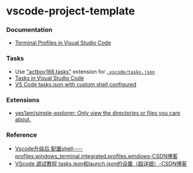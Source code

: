 vscode-project-template
=======================
### Documentation
- [Terminal Profiles in Visual Studio Code](https://code.visualstudio.com/docs/terminal/profiles)

### Tasks
- Use ["actboy168.tasks"](https://marketplace.visualstudio.com/items?itemName=actboy168.tasks) extension for [`.vscode/tasks.json`](.vscode/tasks.json)
- [Tasks in Visual Studio Code](https://code.visualstudio.com/docs/editor/tasks#_custom-tasks)
- [VS Code tasks.json with custom shell configured](https://gist.github.com/solnic/1dbbbb89515d35b291e6f1b72dbcfa2c)

### Extensions
- [yes1am/simple-explorer: Only view the directories or files you care about.](https://github.com/yes1am/simple-explorer)

### Reference
- [Vscode升级后 配置shell----profiles.windows_terminal.integrated.profiles.windows-CSDN博客](https://blog.csdn.net/qq_38276120/article/details/120202519)
- [VScode 调试教程 tasks.json和launch.json的设置（超详细）-CSDN博客](https://blog.csdn.net/qq_59084325/article/details/125662393)
